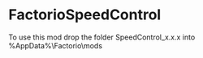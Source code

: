 # FactorioSpeedControl
To use this mod drop the folder SpeedControl_x.x.x into %AppData%\Factorio\mods

